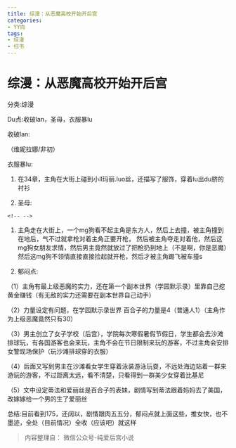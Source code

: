 ```yaml
---
title: 综漫：从恶魔高校开始开后宫
categories:
- YY向
tags:
- 综漫
- 扫书
---
```

# 综漫：从恶魔高校开始开后宫
分类:综漫

Du点:收破lan，圣母，衣服暴lu

收破lan:

（维妮拉娜/非初）

衣服暴lu:

1.  在34章，主角在大街上碰到小ll玛丽.luo丝，还描写了服饰，穿着lu出du脐的衬衫

2.  圣母:

```{=html}
<!-- -->
```
1.  主角走在大街上，一个mg狗看不起主角是东方人，然后上去撞，被主角撞到在地后，气不过就拿枪对着主角正要开枪，
    然后被主角夺走对着他，然后这mg狗女朋友求情，然后男主竟然就放过了把枪扔到地上（不是啊，你是恶魔）然后这mg狗不领情直接直接捡起就开枪，然后才被主角踢飞被车撞s

2.  郁闷点:

（1）主角有最上级恶魔的实力，还在第一个副本世界（学园默示录）里靠自己挖黄金赚钱（有无敌的实力还需要在副本世界自己动手）

（2）力量设定有问题，在学园默示录世界
百合子的力量是4（普通人1）（主角作为上级恶魔竟然只有30）

（3）男主创立了女子学校（后宫），学院每次寒假暑假节假日，学生都会去沙滩排球玩，有各国游客也会来玩，主角不会在节日限制来玩的游客，不过主角会安排女警现场保护（玩沙滩排球穿的衣服）

（4）后面又写到男主在沙滩看女学生穿着泳装游泳玩耍，不远处海边站着一群来游玩的游客，不过距离太远，看不清楚，只看得到一群美少女穿着比基尼

（5）文中设定蒂法和爱丽丝是百合子的表妹，剧情写到蒂法跟着妈妈去了美国，改嫁嫁给一个男的生了爱丽丝

总结:目前看到175，还阔以，剧情跟肉五五分，郁闷点就上面这些，推女快，也不墨迹，全处（目前情况）全收（应该吧）就这样


> 内容整理自： 微信公众号-纯爱后宫小说